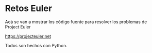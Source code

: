# Retos Euler

Acá se van a mostrar los código fuente para resolver los problemas de Project Euler

https://projecteuler.net

Todos son hechos con Python.

